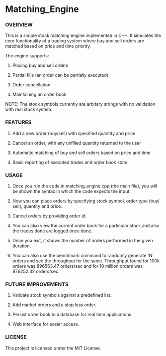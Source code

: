 # Matching_Engine

### OVERVIEW
This is a simple stock matching engine implemented in C++. It simulates the core functionality of a trading system where buy and sell orders are matched based on price and time priority.

The engine supports:

1. Placing buy and sell orders

2. Partial fills (an order can be partially executed)

3. Order cancellation

4. Maintaining an order book

NOTE: The stock symbols currently are arbitary strings with no validation with real stock system.

### FEATURES 

1. Add a new order (buy/sell) with specified quantity and price

2. Cancel an order, with any unfilled quantity returned to the user

3. Automatic matching of buy and sell orders based on price and time

4. Basic reporting of executed trades and order book state

### USAGE

1. Once you run the code in matching_engine.cpp (the main file), you will be shown the syntax in which the code expects the input.

2. Now you can place orders by specifying stock symbol, order type (buy/ sell), quantity and price.

3. Cancel orders by providing order id.

4. You can also view the current order book for a particular stock and also the trades done are logged once done.

5. Once you exit, it shows the number of orders performed in the given duration.

6. You can also use the benchmark command to randomly generate 'N' orders and see the throughput for the same. Throughput found for 100k orders was 896563.47 orders/sec and for 10 million orders was 876252.32 orders/sec.

### FUTURE IMPROVEMENTS

1. Validate stock symbols against a predefined list.

2. Add market orders and a stop loss order.

3. Persist order book to a database for real time applications.

4. Web interface for easier access.

### LICENSE 

This project is licensed under the MIT License.
